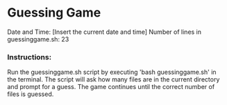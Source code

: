 # Guessing Game
Date and Time: [Insert the current date and time]
Number of lines in guessinggame.sh: 23

### Instructions:
Run the guessinggame.sh script by executing 'bash guessinggame.sh' in the terminal.
The script will ask how many files are in the current directory and prompt for a guess.
The game continues until the correct number of files is guessed.

